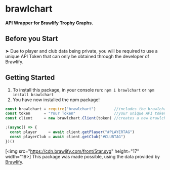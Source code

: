 # brawlchart
**API Wrapper for Brawlify Trophy Graphs.**

## Before you Start
➤ Due to player and club data being private, you will be required to use a unique API Token that can only be obtained through the developer of Brawlify.

## Getting Started
1. To install this package, in your console run: `npm i brawlchart` or `npm install brawlchart`
2. You have now installed the npm package!

```javascript
const brawlchart = require("brawlchart")        //includes the brawlchart module
const token      = "Your Token"                 //your unique API token
const client     = new brawlchart.Client(token) //creates a new brawlchart Client

;(async() => {
  const player     = await client.getPlayer("#PLAYERTAG")
  const playerClub = await client.getClub("#CLUBTAG")
})()
```
[<img src="https://cdn.brawlify.com/front/Star.svg" height="17" width="19>] This package was made possible, using the data provided by [Brawlify](https://brawlify.com/).
